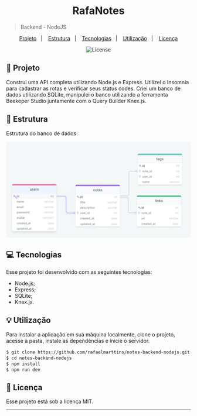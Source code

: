 <h1 align="center"> RafaNotes  </h1>

> Backend - NodeJS

<p align="center">
  <a href="#project">Projeto</a>&nbsp;&nbsp;&nbsp;|&nbsp;&nbsp;&nbsp;
  <a href="#structure">Estrutura</a>&nbsp;&nbsp;&nbsp;|&nbsp;&nbsp;&nbsp;
  <a href="#technologies">Tecnologias</a>&nbsp;&nbsp;&nbsp;|&nbsp;&nbsp;&nbsp;
  <a href="#usage">Utilização</a>&nbsp;&nbsp;&nbsp;|&nbsp;&nbsp;&nbsp;
  <a href="#license">Licença</a>
</p>

<p align="center">
  <img alt="License" src="https://img.shields.io/static/v1?label=license&message=MIT&color=49AA26&labelColor=000000">
</p>

<h2 id="project">📁 Projeto</h2>

Construi uma API completa utilizando Node.js e Express. Utilizei o Insomnia para cadastrar as rotas e verificar seus status codes. Criei um banco de dados utilizando SQLite, manipulei o banco utilizando a ferramenta Beekeper Studio juntamente com o Query Builder Knex.js.

<h2 id="structure">📌 Estrutura</h2>

Estrutura do banco de dados:

!["Estrutura do banco de dados"](./.github/database-structure.png)

<h2 id="technologies">💻 Tecnologias</h2>

Esse projeto foi desenvolvido com as seguintes tecnologias:

- Node.js;
- Express;
- SQLite;
- Knex.js.

<h2 id="usage">💡 Utilização</h2>

Para instalar a aplicação em sua máquina localmente, clone o projeto, acesse a pasta, instale as dependências e inicie o servidor.

```
$ git clone https://github.com/rafaelmarttins/notes-backend-nodejs.git
$ cd notes-backend-nodejs
$ npm install
$ npm run dev
```

<h2 id="license">📝 Licença</h2>

Esse projeto está sob a licença MIT.

---
